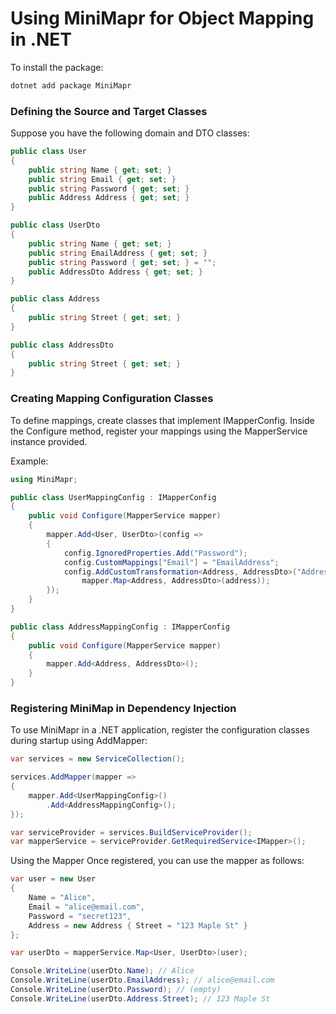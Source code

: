 # Using MiniMapr for Object Mapping in .NET

To install the package:

```bash
dotnet add package MiniMapr
```

### Defining the Source and Target Classes
Suppose you have the following domain and DTO classes:

```csharp
public class User
{
    public string Name { get; set; }
    public string Email { get; set; }
    public string Password { get; set; }
    public Address Address { get; set; }
}

public class UserDto
{
    public string Name { get; set; }
    public string EmailAddress { get; set; }
    public string Password { get; set; } = "";
    public AddressDto Address { get; set; }
}

public class Address
{
    public string Street { get; set; }
}

public class AddressDto
{
    public string Street { get; set; }
}
```

### Creating Mapping Configuration Classes
To define mappings, create classes that implement IMapperConfig. Inside the Configure method, register your mappings using the MapperService instance provided.

Example:
```csharp
using MiniMapr;

public class UserMappingConfig : IMapperConfig 
{ 
    public void Configure(MapperService mapper) 
    { 
        mapper.Add<User, UserDto>(config => 
        { 
            config.IgnoredProperties.Add("Password"); 
            config.CustomMappings["Email"] = "EmailAddress"; 
            config.AddCustomTransformation<Address, AddressDto>("Address", address =>
                mapper.Map<Address, AddressDto>(address));
        });
    }
}

public class AddressMappingConfig : IMapperConfig 
{ 
    public void Configure(MapperService mapper) 
    { 
        mapper.Add<Address, AddressDto>(); 
    } 
}
```
### Registering MiniMap in Dependency Injection
To use MiniMapr in a .NET application, register the configuration classes during startup using AddMapper:

```csharp
var services = new ServiceCollection();

services.AddMapper(mapper => 
{ 
    mapper.Add<UserMappingConfig>()
        .Add<AddressMappingConfig>();
});

var serviceProvider = services.BuildServiceProvider();
var mapperService = serviceProvider.GetRequiredService<IMapper>();
```

Using the Mapper
Once registered, you can use the mapper as follows:

```csharp
var user = new User
{
    Name = "Alice",
    Email = "alice@email.com",
    Password = "secret123",
    Address = new Address { Street = "123 Maple St" }
};

var userDto = mapperService.Map<User, UserDto>(user);

Console.WriteLine(userDto.Name); // Alice
Console.WriteLine(userDto.EmailAddress); // alice@email.com
Console.WriteLine(userDto.Password); // (empty)
Console.WriteLine(userDto.Address.Street); // 123 Maple St
```